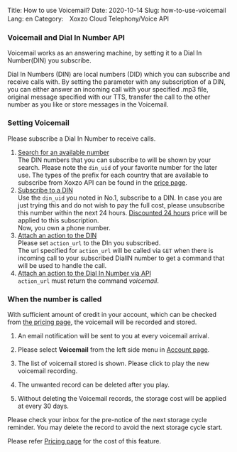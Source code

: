 Title: How to use Voicemail?
Date: 2020-10-14
Slug: how-to-use-voicemail
Lang: en
Category:　Xoxzo Cloud Telephony/Voice API

### Voicemail and Dial In Number API
Voicemail works as an answering machine, by setting it to a Dial In Number(DIN) you subscribe.

Dial In Numbers (DIN) are local numbers (DID) which you can subscribe and receive calls with. By setting the parameter with any subscription of a DIN, you can either answer an incoming call with your specified .mp3 file, original message specified with our TTS,
transfer the call to the other number as you like or store messages in the Voicemail.


### Setting Voicemail
Please subscribe a Dial In Number to receive calls.<br>
1. [Search for an available number](https://docs.xoxzo.com/en/din.html#finding-a-dial-in-number-via-api)<br>
   The DIN numbers that you can subscribe to will be shown by your search. Please note the `din_uid` of your favorite number for the later use.
   The types of the prefix for each country that are available to subscribe from Xoxzo API can be found in the [price page](https://www.xoxzo.com/en/about/pricing/voice/#din). <br>
2. [Subscribe to a DIN](https://docs.xoxzo.com/en/din.html#subscribing-to-a-dial-in-number-via-api)<br>
   Use the `din_uid` you noted in No.1, subscribe to a DIN. 
   In case you are just trying this and do not wish to pay the full cost, please unsubscribe this number within the next 24 hours.
   [Discounted 24 hours](https://www.xoxzo.com/en/about/pricing/voice/#din) price will be applied to this subscription.<br>
   Now, you own a phone number.<br>
3. [Attach an action to the DIN](https://docs.xoxzo.com/en/din.html#attach-an-action-to-the-dial-in-number-via-api)<br>
   Please set `action_url` to the DIn you subscribed. <br>
   The url specified for `action_url` will be called via `GET` when there is incoming call to your subscribed DialIN number to get a command that will be used to handle the call.<br>
4. [Attach an action to the Dial In Number via API](https://docs.xoxzo.com/en/din.html#sample)<br>
    `action_url` must return the command _voicemail_.<br>

### When the number is called
With sufficient amount of credit in your account, which can be checked from [the pricing page](https://www.xoxzo.com/en/about/pricing/voice/#din),
the voicemail will be recorded and stored.

1. An email notification will be sent to you at every voicemail arrival.

2. Please select **Voicemail** from the left side menu in [Account page](https://www.xoxzo.com/en/you/profile/).

3. The list of voicemail stored is shown. Please click to play the new voicemail recording.

4. The unwanted record can be deleted after you play.

5. Without deleting the Voicemail records, the storage cost will be applied at every 30 days. 

Please check your inbox for the pre-notice of the next storage cycle reminder.
You may delete the record to avoid the next storage cycle start.

  
Please refer [Pricing page](https://www.xoxzo.com/ja/about/pricing/voice/#din) for the cost of this feature.
